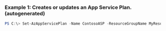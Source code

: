 ### Example 1: Creates or updates an App Service Plan. (autogenerated)
```powershell
PS C:\> Set-AzAppServicePlan -Name ContosoASP -ResourceGroupName MyResourceGroup -Tier {Tier} -WorkerSize {WorkerSize}
```


